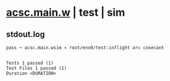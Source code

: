 # [acsc.main.w](../../../../../../examples/tests/sdk_tests/math/acsc.main.w) | test | sim

## stdout.log
```log
pass ─ acsc.main.wsim » root/env0/test:inflight arc cosecant
 
 
Tests 1 passed (1)
Test Files 1 passed (1)
Duration <DURATION>
```


